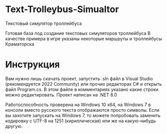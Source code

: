 # Text-Trolleybus-Simualtor
Текстовый симулятор троллейбуса

Готовая база под создание текстовых симуляторов троллейбуса
В качестве примера в игре указаны некоторые маршруты и троллейбусы Краматорска

# Инструкция
Вам нужно лишь скачать проект, запустить .sln файл в Visual Studio (рекомендуется 2022 Community) или прочих редакторах C# и открыть файл Program.cs. В этом файле в комментариях указано какие строки можно редактировать.
Проект написан на .NET 8.0

Работоспособность проверена на Windows 10 x64, на Windows 7 в консоли вместо русского текста отображаются просто символы. Если вы захотите запускать на Windows 7, то можете попробовать заменить кодировку с UTF-8 на 1251 (кириллическая) или же на какую-нибудь другую.
